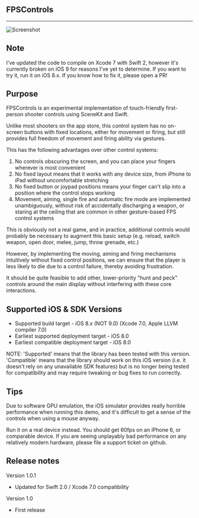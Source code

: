 FPSControls
--------------
--------------

![Screenshot](https://raw.github.com/nicklockwood/FPSControls/master/Screenshot.jpg)


Note
--------------

I've updated the code to compile on Xcode 7 with Swift 2, however it's currently broken on iOS 9 for reasons I've yet to determine. If you want to try it, run it on iOS 8.x. If you know how to fix it, please open a PR!


Purpose
--------------

FPSControls is an experimental implementation of touch-friendly first-person shooter controls using SceneKit and Swift.

Unlike most shooters on the app store, this control system has no on-screen buttons with fixed locations, either for movement or firing, but still provides full freedom of movement and firing ability via gestures.

This has the following advantages over other control systems:

1. No controls obscuring the screen, and you can place your fingers wherever is most convenient
2. No fixed layout means that it works with any device size, from iPhone to iPad without uncomfortable stretching
3. No fixed button or joypad positions means your finger can't slip into a position where the control stops working
4. Movement, aiming, single fire and automatic fire mode are implemented unambiguously, without risk of accidentally discharging a weapon, or staring at the ceiling that are common in other gesture-based FPS control systems

This is obviously not a real game, and in practice, additional controls would probably be necessary to augment this basic setup (e.g. reload, switch weapon, open door, melee, jump, throw grenade, etc.)

However, by implementing the moving, aiming and firing mechanisms intuitively without fixed control positions, we can ensure that the player is less likely to die due to a control failure, thereby avoiding frustration.

It should be quite feasible to add other, lower-priority "hunt and peck" controls around the main display without interfering with these core interactions.


Supported iOS & SDK Versions
-----------------------------

* Supported build target - iOS 8.x (NOT 9.0) (Xcode 7.0, Apple LLVM compiler 7.0)
* Earliest supported deployment target - iOS 8.0
* Earliest compatible deployment target - iOS 8.0

NOTE: 'Supported' means that the library has been tested with this version. 'Compatible' means that the library should work on this iOS version (i.e. it doesn't rely on any unavailable SDK features) but is no longer being tested for compatibility and may require tweaking or bug fixes to run correctly.


Tips
-------

Due to software GPU emulation, the iOS simulator provides really horrible performance when running this demo, and it's difficult to get a sense of the controls when using a mouse anyway.

Run it on a real device instead. You should get 60fps on an iPhone 6, or comparable device. If you are seeing unplayably bad performance on any relatively modern hardware, please file a support ticket on github.


Release notes
---------------

Version 1.0.1

- Updated for Swift 2.0 / Xcode 7.0 compatibility

Version 1.0

- First release